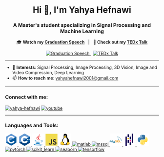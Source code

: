 <h1 align="center">Hi 👋, I'm Yahya Hefnawi</h1>
<h3 align="center">A Master's student specializing in Signal Processing and Machine Learning</h3>

<p align="center">
  🎓 <strong>Watch my <a href="https://youtu.be/bD--t-m-zvE?si=MTpIYA9ZZ4VaSUUB" target="_blank">Graduation Speech</a></strong> &nbsp;&nbsp;|&nbsp;&nbsp;
  🎤 <strong>Check out my <a href="https://youtu.be/for_-b3LyNI?si=JGtRhj25b-kw4kmU" target="_blank">TEDx Talk</a></strong>
</p>

<p align="center">
  <a href="https://youtu.be/bD--t-m-zvE?si=MTpIYA9ZZ4VaSUUB" target="_blank">
    <img src="https://youtu.be/for_-b3LyNI?si=EazT53s0sNHufEOi/maxresdefault.jpg" alt="Graduation Speech" width="45%" />
  </a>
  &nbsp;
  <a href="https://youtu.be/for_-b3LyNI?si=JGtRhj25b-kw4kmU" target="_blank">
    <img src="https://youtu.be/for_-b3LyNI?si=JGtRhj25b-kw4kmU/maxresdefault.jpg" alt="TEDx Talk" width="45%" />
  </a>
</p>

---

- 💬 **Interests**: Signal Processing, Image Processing, 3D Vision, Image and Video Compression, Deep Learning  
- 📫 **How to reach me**: yahyahefnawi2001@gmail.com

---

<h3 align="left">Connect with me:</h3>
<p align="left">
  <a href="https://www.linkedin.com/in/yahya-hefnawi/" target="_blank">
    <img align="center" src="https://raw.githubusercontent.com/rahuldkjain/github-profile-readme-generator/master/src/images/icons/Social/linked-in-alt.svg" alt="yahya-hefnawi" height="30" width="40" />
  </a>
  <a href="https://www.youtube.com/@YahyaHefnawi" target="_blank">
    <img align="center" src="https://raw.githubusercontent.com/rahuldkjain/github-profile-readme-generator/master/src/images/icons/Social/youtube.svg" alt="youtube" height="30" width="40" />
  </a>
</p>

---

<h3 align="left">Languages and Tools:</h3>
<p align="left">
  <a href="https://www.cprogramming.com/" target="_blank" rel="noreferrer">
    <img src="https://raw.githubusercontent.com/devicons/devicon/master/icons/c/c-original.svg" alt="c" width="40" height="40"/>
  </a>
  <a href="https://www.w3schools.com/cpp/" target="_blank" rel="noreferrer">
    <img src="https://raw.githubusercontent.com/devicons/devicon/master/icons/cplusplus/cplusplus-original.svg" alt="cplusplus" width="40" height="40"/>
  </a>
  <a href="https://www.java.com" target="_blank" rel="noreferrer">
    <img src="https://raw.githubusercontent.com/devicons/devicon/master/icons/java/java-original.svg" alt="java" width="40" height="40"/>
  </a>
  <a href="https://developer.mozilla.org/en-US/docs/Web/JavaScript" target="_blank" rel="noreferrer">
    <img src="https://raw.githubusercontent.com/devicons/devicon/master/icons/javascript/javascript-original.svg" alt="javascript" width="40" height="40"/>
  </a>
  <a href="https://www.linux.org/" target="_blank" rel="noreferrer">
    <img src="https://raw.githubusercontent.com/devicons/devicon/master/icons/linux/linux-original.svg" alt="linux" width="40" height="40"/>
  </a>
  <a href="https://www.mathworks.com/" target="_blank" rel="noreferrer">
    <img src="https://upload.wikimedia.org/wikipedia/commons/2/21/Matlab_Logo.png" alt="matlab" width="40" height="40"/>
  </a>
  <a href="https://www.microsoft.com/en-us/sql-server" target="_blank" rel="noreferrer">
    <img src="https://www.svgrepo.com/show/303229/microsoft-sql-server-logo.svg" alt="mssql" width="40" height="40"/>
  </a>
  <a href="https://www.mysql.com/" target="_blank" rel="noreferrer">
    <img src="https://raw.githubusercontent.com/devicons/devicon/master/icons/mysql/mysql-original-wordmark.svg" alt="mysql" width="40" height="40"/>
  </a>
  <a href="https://pandas.pydata.org/" target="_blank" rel="noreferrer">
    <img src="https://raw.githubusercontent.com/devicons/devicon/2ae2a900d2f041da66e950e4d48052658d850630/icons/pandas/pandas-original.svg" alt="pandas" width="40" height="40"/>
  </a>
  <a href="https://www.python.org" target="_blank" rel="noreferrer">
    <img src="https://raw.githubusercontent.com/devicons/devicon/master/icons/python/python-original.svg" alt="python" width="40" height="40"/>
  </a>
  <a href="https://pytorch.org/" target="_blank" rel="noreferrer">
    <img src="https://www.vectorlogo.zone/logos/pytorch/pytorch-icon.svg" alt="pytorch" width="40" height="40"/>
  </a>
  <a href="https://scikit-learn.org/" target="_blank" rel="noreferrer">
    <img src="https://upload.wikimedia.org/wikipedia/commons/0/05/Scikit_learn_logo_small.svg" alt="scikit_learn" width="40" height="40"/>
  </a>
  <a href="https://seaborn.pydata.org/" target="_blank" rel="noreferrer">
    <img src="https://seaborn.pydata.org/_images/logo-mark-lightbg.svg" alt="seaborn" width="40" height="40"/>
  </a>
  <a href="https://www.tensorflow.org" target="_blank" rel="noreferrer">
    <img src="https://www.vectorlogo.zone/logos/tensorflow/tensorflow-icon.svg" alt="tensorflow" width="40" height="40"/>
  </a>
</p>
